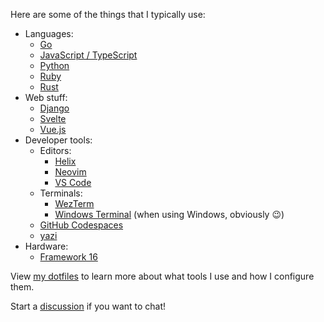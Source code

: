 Here are some of the things that I typically use:

* Languages:
  * [Go](https://go.dev/)
  * [JavaScript / TypeScript](https://nodejs.org/)
  * [Python](https://www.python.org/)
  * [Ruby](https://www.ruby-lang.org/)
  * [Rust](https://www.rust-lang.org/)
* Web stuff:
  * [Django](https://www.djangoproject.com/)
  * [Svelte](https://svelte.dev/)
  * [Vue.js](https://vuejs.org/)
* Developer tools:
  * Editors:
    * [Helix](https://helix-editor.com/)
    * [Neovim](https://neovim.io/)
    * [VS Code](https://code.visualstudio.com/)
  * Terminals:
    * [WezTerm](https://wezterm.org/)
    * [Windows Terminal](https://aka.ms/terminal) (when using Windows, obviously :wink:)
  * [GitHub Codespaces](https://github.com/features/codespaces)
  * [yazi](https://github.com/sxyazi/yazi)
* Hardware:
  * [Framework 16](https://frame.work/laptop16)

View [my dotfiles][dotfiles] to learn more about what tools I use and how I configure them.

Start a [discussion](https://github.com/spenserblack/spenserblack/discussions) if you want to chat!

[dotfiles]: https://github.com/spenserblack/dotfiles
